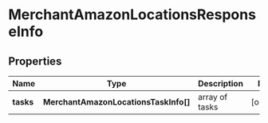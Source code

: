 # MerchantAmazonLocationsResponseInfo

## Properties

| Name | Type | Description | Notes |
|------------ | ------------- | ------------- | -------------|
**tasks** | **MerchantAmazonLocationsTaskInfo[]** | array of tasks |[optional]|